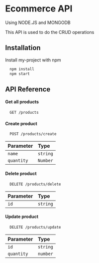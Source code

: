 # Ecommerce API

Using  NODE.JS and MONGODB

This API is used to do the CRUD operations

## Installation

Install my-project with npm

```bash
  npm install
  npm start
```

## API Reference

#### Get all products

```http
  GET /products
```


#### Create product

```http
  POST /products/create
```

| Parameter | Type     | 
| :-------- | :------- | 
| `name`      | `string` |
|   `quantity`|  `Number` |

#### Delete product

```http
  DELETE /products/delete
```

| Parameter | Type     | 
| :-------- | :------- | 
| `id`      | `string` |

#### Update product

```http
  DELETE /products/update
```
| Parameter | Type     | 
| :-------- | :------- | 
| `id`      | `string` |
| `quantity`      | `number` |
